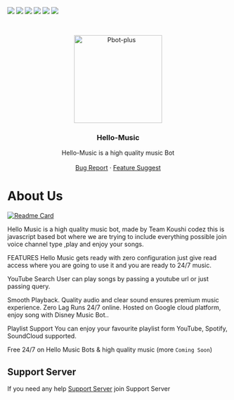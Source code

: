 [![](https://img.shields.io/discord/913651224367230986
)](https://github.com/discordjs) 
[![](https://img.shields.io/youtube/channel/views/UCTCirs25fjP4y-NoYmYr1cw)](https://www.youtube.com/c/KoushikCodez) ![](https://img.shields.io/github/license/koushikop5/Hello-Music
) ![](https://img.shields.io/github/stars/koushikop5/Hello-Music
) ![](https://img.shields.io/github/forks/koushikop5/Hello-Music
) ![](https://img.shields.io/npm/v/npm
)

<br />
<p align="center">
  <a href="https://github.com/koushikop5/">
    <img src="https://media.discordapp.net/attachments/944261784150343700/1147991872493596752/goop.png?width=480&height=480" alt="Pbot-plus" width="200" height="200">
  </a>

  <h3 align="center">Hello-Music</h3>

  <p align="center">
    Hello-Music is  a high quality music Bot
    <br />
    <br />
    <a href="https://github.com/koushikop5/Hello-Music.git/issues">Bug Report</a>
    ·
    <a href="https://github.com/koushikop5/Hello-Music/issues">Feature Suggest</a>

# About Us

[![Readme Card](https://github-readme-stats.vercel.app/api/pin/?username=koushikop5&repo=Hello-Music&theme=tokyonight)](https://github.com/koushikop5/Hello-Music.git)

Hello Music is a  high quality music bot, made by Team Koushi codez this is javascript based bot where we are trying to include everything possible join voice channel type  ,play and enjoy your songs.

 FEATURES
Hello Music gets ready with zero configuration just give read access where you are going to use it and you are ready to 24/7 music.

 YouTube Search
User can play songs by passing a youtube url or just passing query.

 Smooth Playback.
Quality audio and clear sound ensures premium music experience.
 Zero Lag
Runs 24/7 online. Hosted on Google cloud platform, enjoy song with Disney Music Bot..

 Playlist Support
You can enjoy your favourite playlist form YouTube, Spotify, SoundCloud supported.

Free 24/7 on Hello Music Bots & high quality music (more `Coming Soon`)

 
##  Support Server
If you need any help
[Support Server](https://discord.gg/gdsdWZZZpy) join Support Server
